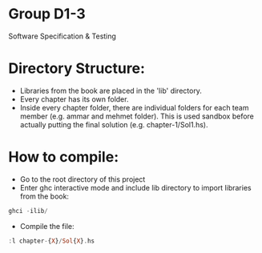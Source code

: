 Group D1-3
==========
Software Specification &amp; Testing

Directory Structure:
====================
* Libraries from the book are placed in the 'lib' directory.
* Every chapter has its own folder.
* Inside every chapter folder, there are individual folders for each team member (e.g. ammar and mehmet folder). This is used sandbox before actually putting the final solution (e.g. chapter-1/Sol1.hs).

How to compile:
===============
* Go to the root directory of this project
* Enter ghc interactive mode and include lib directory to import libraries from the book:
```haskell
ghci -ilib/
```
* Compile the file:
```haskell
:l chapter-{X}/Sol{X}.hs
```


